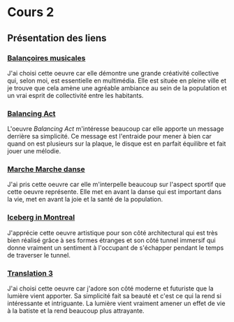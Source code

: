 # Cours 2
## Présentation des liens

### [Balançoires musicales](https://www.dailytouslesjours.com/fr/projets/balancoires-musicales) 
J'ai choisi cette oeuvre car elle démontre une grande créativité collective qui, selon moi, est essentielle en multimédia. Elle est située en pleine ville et je trouve que cela amène une agréable ambiance au sein de la population et un vrai esprit de collectivité entre les habitants. 

### [Balancing Act](https://www.dailytouslesjours.com/fr/projets/balancing-act)
L'oeuvre *Balancing Act* m'intéresse beaucoup car elle apporte un message derrière sa simplicité. Ce message est l'entraide pour mener à bien car quand on est plusieurs sur la plaque, le disque est en parfait équilibre et fait jouer une mélodie.

### [Marche Marche danse](https://www.dailytouslesjours.com/fr/projets/marche-marche-danse) 
J'ai pris cette oeuvre car elle m'interpelle beaucoup sur l'aspect sportif que cette oeuvre représente. Elle met en avant la danse qui est important dans la vie, met en avant la joie et la santé de la population.

### [Iceberg in Montreal](https://www.atomic3.ca/projet.php?id=2) 
J'apprécie cette oeuvre artistique pour son côté architectural qui est très bien réalisé grâce à ses formes étranges et son côté tunnel immersif qui donne vraiment un sentiment à l'occupant de s'échapper pendant le temps de traverser le tunnel.

### [Translation 3](https://www.atomic3.ca/projet.php?id=2) 
J'ai choisi cette oeuvre car j'adore son côté moderne et futuriste que la lumière vient apporter. Sa simplicité fait sa beauté et c'est ce qui la rend si intéressante et intriguante. La lumière vient vraiment amener un effet de vie à la batiste et la rend beaucoup plus attrayante. 

